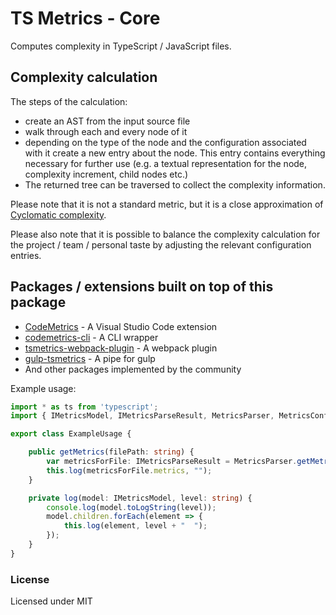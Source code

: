 # TS Metrics - Core

Computes complexity in TypeScript / JavaScript files.

## Complexity calculation

The steps of the calculation:

- create an AST from the input source file
- walk through each and every node of it
- depending on the type of the node and the configuration associated with it create a new entry about the node.
  This entry contains everything necessary for further use
  (e.g. a textual representation for the node, complexity increment, child nodes etc.)
- The returned tree can be traversed to collect the complexity information.

Please note that it is not a standard metric, but it is a close approximation
of [Cyclomatic complexity](https://en.wikipedia.org/wiki/Cyclomatic_complexity).

Please also note that it is possible to balance the complexity calculation for the
project / team / personal taste by adjusting the relevant configuration entries.

## Packages / extensions built on top of this package

- [CodeMetrics](https://marketplace.visualstudio.com/items?itemName=kisstkondoros.vscode-codemetrics) - A Visual Studio Code extension
- [codemetrics-cli](https://www.npmjs.com/package/codemetrics-cli) - A CLI wrapper
- [tsmetrics-webpack-plugin](https://www.npmjs.com/package/tsmetrics-webpack-plugin) - A webpack plugin
- [gulp-tsmetrics](https://www.npmjs.com/package/gulp-tsmetrics) - A pipe for gulp
- And other packages implemented by the community

Example usage:

```TypeScript
import * as ts from 'typescript';
import { IMetricsModel, IMetricsParseResult, MetricsParser, MetricsConfiguration } from 'tsmetrics-core';

export class ExampleUsage {

    public getMetrics(filePath: string) {
        var metricsForFile: IMetricsParseResult = MetricsParser.getMetrics(filePath, MetricsConfiguration, ts.ScriptTarget.ES5);
        this.log(metricsForFile.metrics, "");
    }

    private log(model: IMetricsModel, level: string) {
        console.log(model.toLogString(level));
        model.children.forEach(element => {
            this.log(element, level + "  ");
        });
    }
}
```

### License

Licensed under MIT
